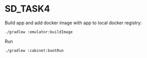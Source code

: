 # SD_TASK4

Build app and add docker image with app to local docker registry:

`./gradlew :emulator:buildImage`

Run

`./gradlew :cabinet:bootRun`

